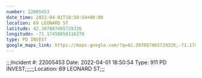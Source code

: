 ```yaml
---
number: 22005453
date_time: 2022-04-01T18:50:54+00:00
location: 69 LEONARD ST
latitude: 42.397887465729326
longitude: -71.17458858116278
type: PD INVEST
google_maps_link: https://maps.google.com/?q=42.397887465729326,-71.17458858116278
---
```


;;;Incident #: 22005453  Date: 2022-04-01 18:50:54   Type: 911 PD INVEST;;;;;;Location: 69 LEONARD ST;;;
